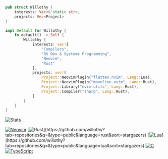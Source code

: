 ```rust
pub struct Willothy {
    interests: Vec<&'static str>,
    projects: Vec<Project>
}

impl Default for Willothy {
    fn default() -> Self {
        Willothy {
            interests: vec![
                "Compilers",
                "OS Dev & Systems Programming",
                "Neovim",
                "Rust"
            ],
            projects: vec![
                Project::NeovimPlugin("flatten.nvim", Lang::Lua),
                Project::NeovimPlugin("moveline.nvim", Lang::Rust),
                Project::Library("nvim-utils", Lang::Rust),
                Project::Compiler("sharp", Lang::Rust),
            ]
        }
    }
}
```

![Stats](https://github-readme-stats-git-masterrstaa-rickstaa.vercel.app/api?username=willothy&layout=compact&theme=dracula)

[![Neovim](https://img.shields.io/badge/NeoVim-%2357A143.svg?&style=for-the-badge&logo=neovim&logoColor=white)](https://github.com/willothy?tab=repositories&q=nvim&type=public&language=&sort=stargazers)
[![Rust](https://img.shields.io/badge/Rust-black?style=for-the-badge&logo=rust&logoColor=#E57324")](https://github.com/willothy?tab=repositories&q=&type=public&language=rust&sort=stargazers)
[![Lua](https://img.shields.io/badge/Lua-2C2D72?style=for-the-badge&logo=lua&logoColor=white")](https://github.com/willothy?tab=repositories&q=&type=public&language=lua&sort=stargazers)
[![C](https://img.shields.io/badge/C-00599C?style=for-the-badge&logo=c&logoColor=white)](https://github.com/willothy?tab=repositories&q=&type=&language=c&sort=stargazers)
[![TypeScript](https://img.shields.io/badge/TypeScript-007ACC?style=for-the-badge&logo=typescript&logoColor=white)](https://github.com/willothy?tab=repositories&q=&type=&language=typescript&sort=stargazers)


